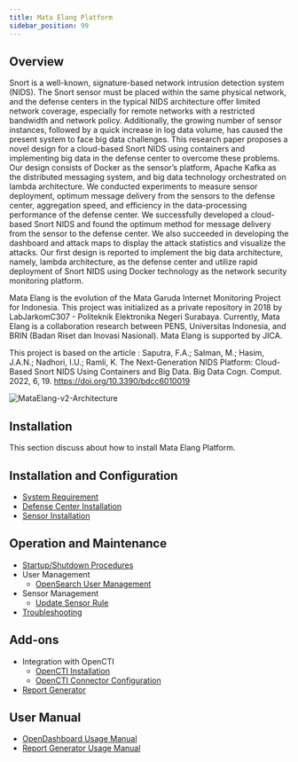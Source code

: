 ```yaml
---
title: Mata Elang Platform
sidebar_position: 99
---
```


## Overview

Snort is a well-known, signature-based network intrusion detection system (NIDS). The Snort sensor must be placed within the same physical network, and the defense centers in the typical NIDS architecture offer limited network coverage, especially for remote networks with a restricted bandwidth and network policy. Additionally, the growing number of sensor instances, followed by a quick increase in log data volume, has caused the present system to face big data challenges. This research paper proposes a novel design for a cloud-based Snort NIDS using containers and implementing big data in the defense center to overcome these problems. Our design consists of Docker as the sensor’s platform, Apache Kafka as the distributed messaging system, and big data technology orchestrated on lambda architecture. We conducted experiments to measure sensor deployment, optimum message delivery from the sensors to the defense center, aggregation speed, and efficiency in the data-processing performance of the defense center. We successfully developed a cloud-based Snort NIDS and found the optimum method for message delivery from the sensor to the defense center. We also succeeded in developing the dashboard and attack maps to display the attack statistics and visualize the attacks. Our first design is reported to implement the big data architecture, namely, lambda architecture, as the defense center and utilize rapid deployment of Snort NIDS using Docker technology as the network security monitoring platform.

Mata Elang is the evolution of the Mata Garuda Internet Monitoring Project for Indonesia. This project was initialized as a private repository in 2018 by LabJarkomC307 - Politeknik Elektronika Negeri Surabaya. Currently, Mata Elang is a collaboration research between PENS, Universitas Indonesia, and BRIN (Badan Riset dan Inovasi Nasional). Mata Elang is supported by JICA.

This project is based on the article :
Saputra, F.A.; Salman, M.; Hasim, J.A.N.; Nadhori, I.U.; Ramli, K. The Next-Generation NIDS Platform: Cloud-Based Snort NIDS Using Containers and Big Data. Big Data Cogn. Comput. 2022, 6, 19. https://doi.org/10.3390/bdcc6010019

![MataElang-v2-Architecture](uploads/895f8b2042c298e66625e99e20c8a409/MataElangv2Architecture.drawio__2_.png)

## Installation

This section discuss about how to install Mata Elang Platform.

## Installation and Configuration

- [System Requirement](System-Requirement)
- [Defense Center Installation](Installation-and-Configuration/{Defense-Center-Installation})
- [Sensor Installation](Installation-and-Configuration/{Sensor-Installation})

## Operation and Maintenance

- [Startup/Shutdown Procedures](Startup-and-Shutdown-Procedures)
- User Management
  - [OpenSearch User Management](User-Management-(OpenSearch))
- Sensor Management
  - [Update Sensor Rule](Updating-Sensor-Rule)
- [Troubleshooting](Troubleshooting)

## Add-ons

- Integration with OpenCTI
  - [OpenCTI Installation](OpenCTI-Installation)
  - [OpenCTI Connector Configuration](OpenCTI-Connector-Configuration)
- [Report Generator](Report-Generator-Configuration-and-Installation)


## User Manual
- [OpenDashboard Usage Manual](OpenSearch-Dashboard-Manual-Page)
- [Report Generator Usage Manual](User-Management-(Report-Generator))